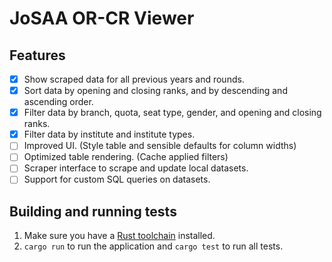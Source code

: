 # JoSAA OR-CR Viewer

## Features

- [x] Show scraped data for all previous years and rounds.
- [x] Sort data by opening and closing ranks, and by descending and ascending order.
- [x] Filter data by branch, quota, seat type, gender, and opening and closing ranks.
- [x] Filter data by institute and institute types.
- [ ] Improved UI. (Style table and sensible defaults for column widths)
- [ ] Optimized table rendering. (Cache applied filters)
- [ ] Scraper interface to scrape and update local datasets.
- [ ] Support for custom SQL queries on datasets.

## Building and running tests

1. Make sure you have a [Rust toolchain](https://www.rust-lang.org/) installed.
2. `cargo run` to run the application and `cargo test` to run all tests.
